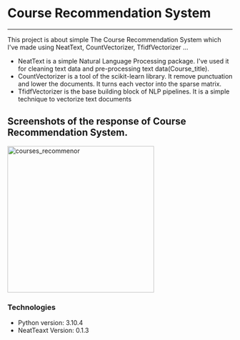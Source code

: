 # **Course Recommendation System**
***
This project is about simple The Course Recommendation System which I've made using NeatText, CountVectorizer, TfidfVectorizer ...<br>
* NeatText is a simple Natural Language Processing package. I've used it for cleaning text data and pre-processing text data(Course_title).
* CountVectorizer is a tool of the scikit-learn library. It remove punctuation and lower the documents. It turns each vector into the sparse matrix. 
* TfidfVectorizer is the base building block of NLP pipelines. It is a simple technique to vectorize text documents

## Screenshots of the response of Course Recommendation System.

<img width="328" alt="courses_recommenor" src="https://user-images.githubusercontent.com/65063352/167835865-57dce8a5-1055-4072-8285-ea047775cd80.png">

### Technologies 
* Python version: 3.10.4
* NeatTeaxt Version: 0.1.3
